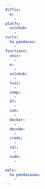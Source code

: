 ```yaml
---
diffis:
  e:
    -
platfs:
  vulnhub:
    -
curls:
  ha pandavas:
    -
functions:
  unix:
    -
  e:
    -
  vulnhub:
    -
  fuzz:
    -
  snmp:
    -
  bf:
    -
  ssh:
    -
  docker:
    -
  decode:
    -
  creds:
    -
  sql:
    -
  sudo:
    -

wals:
  ha pandavaswu:
    -
---
```

